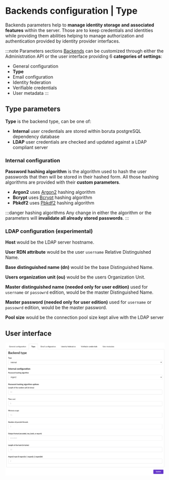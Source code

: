 # Backends configuration | Type

Backends parameters help to __manage identity storage and associated features__ within the server. Those are to keep credentials and identities while providing them abilities helping to manage authorization and authentication provided by identity provider interfaces.

:::note Parameters sections
[Backends](/docs/provider-configuration/configure-backends) can be customized through either the Administration API or the user interface providing 6 __categories of settings__:

- General configuration
- __Type__
- Email configuration
- Identity federation
- Verifiable credentials
- User metadata
:::

## Type parameters

<div class="parameters">

__Type__ is the backend type, can be one of:
- __Internal__ user credentials are stored within boruta postgreSQL dependency database
- __LDAP__ user credentials are checked and updated against a LDAP compliant server

### Internal configuration

__Password hashing algorithm__ is the algorithm used to hash the user passwords that then will be stored in their hashed form. All those hashing algorithms are provided with their __custom parameters__.
- __Argon2__ uses [Argon2](https://en.wikipedia.org/wiki/Argon2) hashing algorithm
- __Bcrypt__ uses [Bcrypt](https://en.wikipedia.org/wiki/Bcrypt) hashing algorithm
- __Pbkdf2__ uses [Pbkdf2](https://en.wikipedia.org/wiki/PBKDF2) hashing algorithm

:::danger hashing algorithms
Any change in either the algorithm or the parameters will __invalidate all already stored passwords__.
:::

### LDAP configuration (experimental)

__Host__ would be the LDAP server hostname.

__User RDN attribute__ would be the user `username` Relative Distinguished Name.

__Base distinguished name (dn)__ would be the base Distinguished Name.

__Users organization unit (ou)__ would be the users Organization Unit.

__Master distinguished name (needed only for user edition)__ used for `username` or `passowrd` edition, would be the master Distinguished Name.

__Master password (needed only for user edition)__ used for `username` or `passowrd` edition, would be the master password.

__Pool size__ would be the connection pool size kept alive with the LDAP server
</div>

## User interface

![backend form](/assets/images/backends-type.png)
